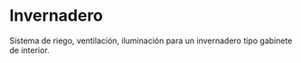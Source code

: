 # Invernadero
Sistema de riego, ventilación, iluminación para un invernadero tipo gabinete de interior.
